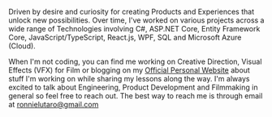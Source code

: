 Driven by desire and curiosity for creating Products and Experiences that unlock new possibilities. Over time, I've worked on various projects across a wide range of Technologies involving C#, ASP.NET Core, Entity Framework Core, JavaScript/TypeScript, React.js, WPF, SQL and Microsoft Azure (Cloud).

When I'm not coding, you can find me working on Creative Direction, Visual Effects (VFX) for Film or blogging on my [Official Personal Website](https://ronnielutalo.github.io/blog/) about stuff I'm working on while sharing my lessons along the way. I'm always excited to talk about Engineering, Product Development and Filmmaking in general so feel free to reach out. The best way to reach me is through email at ronnielutaro@gmail.com
